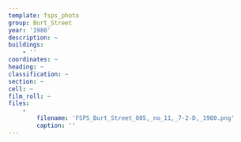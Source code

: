 ```yaml
---
template: fsps_photo
group: Burt_Street
year: '1980'
description: ~
buildings:
    - ''
coordinates: ~
heading: ~
classification: ~
section: ~
cell: ~
film_roll: ~
files:
    -
        filename: 'FSPS_Burt_Street_005,_no_11,_7-2-D,_1980.png'
        caption: ''
---
```

